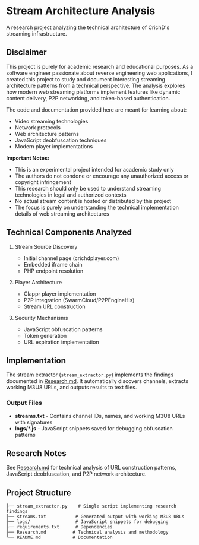 # Stream Architecture Analysis
A research project analyzing the technical architecture of CrichD's streaming infrastructure.

## Disclaimer
This project is purely for academic research and educational purposes. As a software engineer passionate about reverse engineering web applications, I created this project to study and document interesting streaming architecture patterns from a technical perspective. The analysis explores how modern web streaming platforms implement features like dynamic content delivery, P2P networking, and token-based authentication.

The code and documentation provided here are meant for learning about:
- Video streaming technologies
- Network protocols
- Web architecture patterns
- JavaScript deobfuscation techniques
- Modern player implementations

**Important Notes:**
- This is an experimental project intended for academic study only
- The authors do not condone or encourage any unauthorized access or copyright infringement
- This research should only be used to understand streaming technologies in legal and authorized contexts
- No actual stream content is hosted or distributed by this project
- The focus is purely on understanding the technical implementation details of web streaming architectures

## Technical Components Analyzed
1. Stream Source Discovery
   - Initial channel page (crichdplayer.com)
   - Embedded iframe chain
   - PHP endpoint resolution

2. Player Architecture
   - Clappr player implementation
   - P2P integration (SwarmCloud/P2PEngineHls)
   - Stream URL construction

3. Security Mechanisms
   - JavaScript obfuscation patterns
   - Token generation
   - URL expiration implementation

## Implementation

The stream extractor (`stream_extractor.py`) implements the findings documented in [Research.md](Research.md). It automatically discovers channels, extracts working M3U8 URLs, and outputs results to text files.

### Output Files

- **streams.txt** - Contains channel IDs, names, and working M3U8 URLs with signatures
- **logs/*.js** - JavaScript snippets saved for debugging obfuscation patterns


## Research Notes
See [Research.md](Research.md) for technical analysis of URL construction patterns, JavaScript deobfuscation, and P2P network architecture.

## Project Structure

```
├── stream_extractor.py    # Single script implementing research findings
├── streams.txt           # Generated output with working M3U8 URLs
├── logs/                 # JavaScript snippets for debugging
├── requirements.txt      # Dependencies
├── Research.md          # Technical analysis and methodology
└── README.md            # Documentation
```
